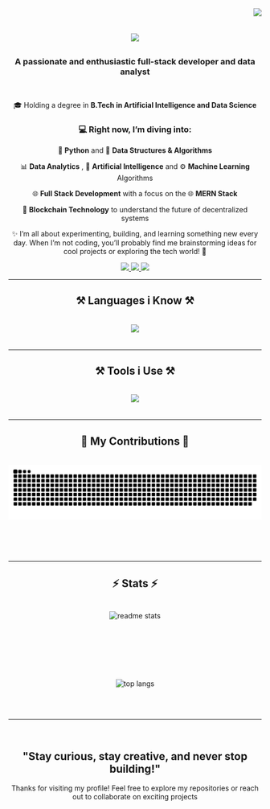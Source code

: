 <img align="right" src="https://visitor-badge.laobi.icu/badge?page_id=KarthiKeyanZz.KarthiKeyanZz" />

<h1 align="center">
    <img src="https://readme-typing-svg.herokuapp.com/?font=Righteous&size=35&center=true&vCenter=true&width=500&height=70&duration=4000&lines=Hi+There!+👋;+I'm+Karthi+Keyan!;" />
</h1>

<h3 align="center">A passionate and enthusiastic full-stack developer and data analyst</h3>

<br/>

<div align="center">

🎓 Holding a degree in **B.Tech in Artificial Intelligence and Data Science**  

<h3>💻 Right now, I’m diving into:</h3>

🐍 **Python** and 🧩 **Data Structures & Algorithms**  

📊 **Data Analytics** , 🤖 **Artificial Intelligence** and ⚙️ **Machine Learning** Algorithms 

🌐 **Full Stack Development** with a focus on the 🌐 **MERN Stack**  

🔗 **Blockchain Technology** to understand the future of decentralized systems  

✨ I’m all about experimenting, building, and learning something new every day. When I’m not coding, you’ll probably find me brainstorming ideas for cool projects or exploring the tech world! 🌟  
  


 </div>
 
<div align="center"> 
  <a href="mailto:pkarthi12k@gmail.com">
    <img src="https://img.shields.io/badge/Gmail-333333?style=for-the-badge&logo=gmail&logoColor=red" />
  </a>
  <a href="https://www.linkedin.com/in/karthikeyan-p-7822a4249/" target="_blank">
    <img src="https://img.shields.io/badge/LinkedIn-0077B5?style=for-the-badge&logo=linkedin&logoColor=white" target="_blank" />
  </a>
  <a href="https://github.com/KarthiKeyanZz" target="_blank">
     <img src="https://img.shields.io/badge/GitHub-100000?style=for-the-badge&logo=github&logoColor=white" target="_blank" /> <!-- sqlite, safari, google-chrome are other good icon options -->
  </a>
</div>

 <hr/>
 
<h2 align="center">⚒️ Languages i Know ⚒️</h2>
<br/>
<div align="center">
    <img src="https://skillicons.dev/icons?i=html,css,js,bootstrap,python,mysql" />
</div>

<br/>
<hr/>
<h2 align="center">⚒️ Tools i Use ⚒️</h2>
<br/>
<div align="center">
    <img src="https://skillicons.dev/icons?i=vscode,pycharm,webstorm,tensorflow,ps,npm,netlify,git,github,mongodb,express,react,nodejs,figma,tailwind" />
</div>

<br/>
<hr/>

<div align="center">
  <h2>🐍 My Contributions 🐍</h2>
  <br>
  <img alt="snake eating my contributions" src="https://raw.githubusercontent.com/salesp07/salesp07/output/github-contribution-grid-snake.svg" />
  
  <br/><br/><br/>
</div>

<hr/>

<h2 align="center">⚡ Stats ⚡</h2>
<br>
<div align=center>
    <div>
          <img width=450 src="https://github-readme-stats.vercel.app/api?username=KarthiKeyanZz&count_private=true&show_icons=true&theme=synthwave&border_radius=10" alt="readme stats" />
    </div>
  <br/>
    <div  style="padding-top:100px;">
          <img width=370 align="center" src="https://github-readme-stats.vercel.app/api/top-langs/?username=KarthiKeyanZz&hide=HTML&langs_count=8&layout=compact&theme=synthwave&border_radius=10&size_weight=0.5&count_weight=0.5&exclude_repo=github-readme-stats" alt="top langs" />
    </div>
</div>

<br/><br/>

<hr/>

<br/>
<h2 align="center"> "Stay curious, stay creative, and never stop building!" </h2>

<p align="center"> Thanks for visiting my profile! Feel free to explore my repositories or reach out to collaborate on exciting projects </p>
<br/>
